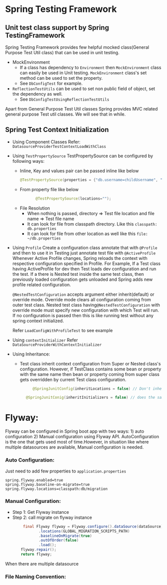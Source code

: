 # Spring Testing Framework

## Unit test class support by Spring TestingFramework
Spring Testing Framework provides few helpful mocked class(General Purpose Test Util class) that can be used in unit testing.
* MockEnvironment
  * If a class has dependency to `Environment` then `MockEnvironment` class can easily be used in Unit testing. `MockEnvironment` class's set method can be used to set the property.
  * See `DbConfigTest` for example.
* `ReflectionTestUtils` can be used to set non public field of object, set the dependency as well.
  *  See `DbConfigTestUsingReflectionTestUtils`

Apart from General Purpose Test Util classes Spring provides MVC related general purpose Test util classes. We will see that in while.

## Spring Test Context Initialization

* Using Component Classes Refer: `DatasourceProviderTestContextLoadWithClass`
* Using `TestPropertySource`
  TestPropertySource can be configured by following ways:
  - Inline, Key and values pair can be passed inline like below 
    ```java 
    @TestPropertySource(properties = {"db.username=childUsername", "db.password=childPassword"}) 
    ```
  -  From property file like below 
     ```java
            @TestPropertySource(locations="");
      ``` 
  * File Resolution
    - When nothing is passed, directory => Test file location and file name => Test file name
    - It can look for file from classpath directory. Like this `classpath: db.properties`
    - It can look for file from other location as well like this `file: ~/db.properties`
* Using `Profile`
    Create a configuration class annotate that with `@Profile` and then to use it in Testing just annotate test file with `@ActiveProfile`
    Whenever Active Profile changes, Spring reloads the context with respective configuration specified in Profile. For Example, If a Test class
    having ActiveProfile for dev then Test loads dev configuration and run the test. If a there is Nested test inside the same test class, then
    previously loaded configuration gets unloaded and Spring adds new profile related configuration.

   `@NestedTestConfiguration` accepts argument either inherit(default) or override mode. Override mode clears all configuration
    coming from outer test class. Nested test class having`@NestedTestConfiguration` with override mode must specify new configuration
    with which Test will run. If no configuration is passed then this is like running test without any spring context initialized.

  Refer `LoadConfigWithProfileTest` to see example
* Using `contextInitializer` 
    Refer `DataSourceProviderWithContextInitializer`
* Using Inheritance:
  * Test class inherit context configuration from Super or Nested class's configuration. However, if TestClass contains some bean or property
   with the same name then bean or property coming from super class gets overridden by current Test class configuration.
   ```java
            @SpringJunitConfig(inheritLocations = false) // Don't inherit configuration either through property sources or component class
  ```
    ```java
          @SpringJunitConig(inheritInitializers = false) // does the same thing but apply only for ContextInitializer classes
     ```



# Flyway:
<p>
Flyway can be configured in Spring boot app with two ways: 1) auto configuration 2) Manual configuration using Flyway API.
AutoConfiguration is the one that gets used  most of time.However, in situation like where multiple datasources are available, Manual configuration is needed.
</p>

### Auto Configuration:
 Just need to add few properties to `application.properties`
 ```
 spring.flyway.enabled=true
spring.flyway.baseline-on-migrate=true
spring.flyway.locations=classpath:db/migration
 ```
### Manual Configuration:
 - Step 1: Get Flyway instance
 - Step 2: call migrate on flyway instance
 ```java
         final Flyway flyway = Flyway.configure().dataSource(dataSource)
                .locations(GLOBAL_MIGRATION_SCRIPTS_PATH)
                .baselineOnMigrate(true)
                .outOfOrder(false)
                .load();
        flyway.repair();
        return flyway;
   ```
 When there are multiple datasource

### File Naming Convention:


